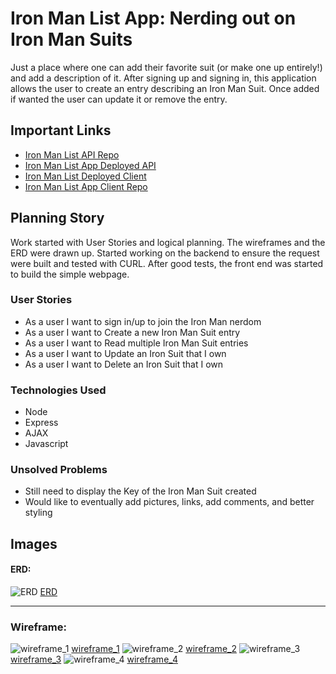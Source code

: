 # Iron Man List App: Nerding out on Iron Man Suits

Just a place where one can add their favorite suit (or make one up entirely!) and add a description of it. After signing up and signing in, this application allows the user to create an entry describing an Iron Man Suit. Once added if wanted the user can update it or remove the entry.

## Important Links

- [Iron Man List API Repo](https://github.com/danny-pantoja/ironmanListApp-api)
- [Iron Man List App Deployed API](https://stormy-coast-80026.herokuapp.com/)
- [Iron Man List Deployed Client](https://danny-pantoja.github.io/ironmanListApp-client/)
- [Iron Man List App Client Repo](https://github.com/danny-pantoja/ironmanListApp-client)

## Planning Story

Work started with User Stories and logical planning. The wireframes and the ERD were drawn up. Started working on the backend to ensure the request were built and tested with CURL. After good tests, the front end was started to build the simple webpage.

### User Stories

- As a user I want to sign in/up to join the Iron Man nerdom
- As a user I want to Create a new Iron Man Suit entry
- As a user I want to Read multiple Iron Man Suit entries
- As a user I want to Update an Iron Suit that I own
- As a user I want to Delete an Iron Suit that I own

### Technologies Used

- Node
- Express
- AJAX
- Javascript

### Unsolved Problems

- Still need to display the Key of the Iron Man Suit created
- Would like to eventually add pictures, links, add comments, and better styling

## Images

#### ERD:
![ERD](https://i.imgur.com/NT5RmEf.png)
[ERD](https://i.imgur.com/NT5RmEf.png)

---

### Wireframe:
![wireframe_1](https://i.imgur.com/XaoNnSJ.png)
[wireframe_1](https://i.imgur.com/XaoNnSJ.png)
![wireframe_2](https://i.imgur.com/3SyyKqa.png)
[wireframe_2](https://i.imgur.com/3SyyKqa.png)
![wireframe_3](https://i.imgur.com/lnA4ecY.png)
[wireframe_3](https://i.imgur.com/lnA4ecY.png)
![wireframe_4](https://i.imgur.com/he34mao.png)
[wireframe_4](https://i.imgur.com/he34mao.png)
